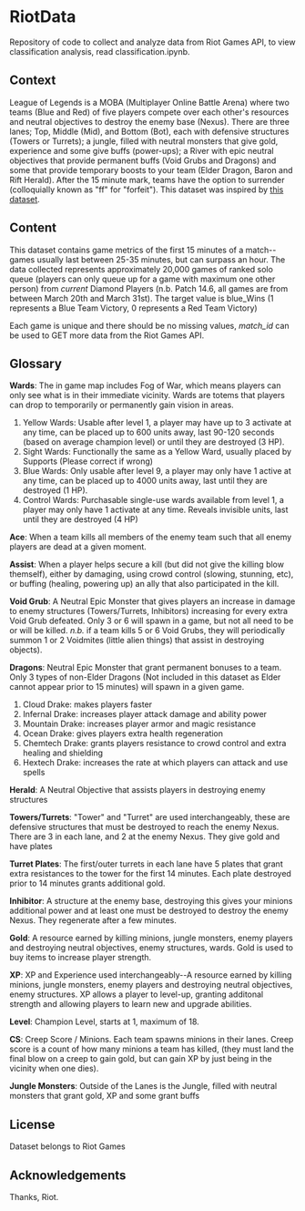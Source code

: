 # RiotData
Repository of code to collect and analyze data from Riot Games API, to view classification analysis, read classification.ipynb.

## Context

League of Legends is a MOBA (Multiplayer Online Battle Arena) where two teams (Blue and Red) of five players compete over each other's resources and neutral objectives to destroy the enemy base (Nexus). There are three lanes; Top, Middle (Mid), and Bottom (Bot), each with defensive structures (Towers or Turrets); a jungle, filled with neutral monsters that give gold, experience and some give buffs (power-ups); a River with epic neutral objectives that provide permanent buffs (Void Grubs and Dragons) and some that provide temporary boosts to your team (Elder Dragon, Baron and Rift Herald). After the 15 minute mark, teams have the option to surrender (colloquially known as "ff" for "forfeit"). This dataset was inspired by [this dataset](https://www.kaggle.com/datasets/bobbyscience/league-of-legends-diamond-ranked-games-10-min).

## Content

This dataset contains game metrics of the first 15 minutes of a match--games usually last between 25-35 minutes, but can surpass an hour. The data collected represents approximately 20,000 games of ranked solo queue (players can only queue up for a game with maximum one other person) from *current* Diamond Players (n.b. Patch 14.6, all games are from between March 20th and March 31st). The target value is blue_Wins (1 represents a Blue Team Victory, 0 represents a Red Team Victory)

Each game is unique and there should be no missing values, *match_id* can be used to GET more data from the Riot Games API.

## Glossary

**Wards**: The in game map includes Fog of War, which means players can only see what is in their immediate vicinity. Wards are totems that players can drop to temporarily or permanently gain vision in areas.
1. Yellow Wards: Usable after level 1, a player may have up to 3 activate at any time, can be placed up to 600 units away, last 90-120 seconds (based on average champion level) or until they are destroyed (3 HP).
2. Sight Wards: Functionally the same as a Yellow Ward, usually placed by Supports (Please correct if wrong)
3. Blue Wards: Only usable after level 9, a player may only have 1 active at any time, can be placed up to 4000 units away, last until they are destroyed (1 HP).
4. Control Wards: Purchasable single-use wards available from level 1, a player may only have 1 activate at any time. Reveals invisible units, last until they are destroyed (4 HP)

**Ace**: When a team kills all members of the enemy team such that all enemy players are dead at a given moment.

**Assist**: When a player helps secure a kill (but did not give the killing blow themself), either by damaging, using crowd control (slowing, stunning, etc), or buffing (healing, powering up) an ally that also participated in the kill.

**Void Grub**: A Neutral Epic Monster that gives players an increase in damage to enemy structures (Towers/Turrets, Inhibitors) increasing for every extra Void Grub defeated. Only 3 or 6 will spawn in a game, but not all need to be or will be killed. *n.b.* if a team kills 5 or 6 Void Grubs, they will periodically summon 1 or 2 Voidmites (little alien things) that assist in destroying objects).

**Dragons**: Neutral Epic Monster that grant permanent bonuses to a team. Only 3 types of non-Elder Dragons (Not included in this dataset as Elder cannot appear prior to 15 minutes) will spawn in a given game.
1. Cloud Drake: makes players faster
2. Infernal Drake: increases player attack damage and ability power
3. Mountain Drake: increases player armor and magic resistance
4. Ocean Drake: gives players extra health regeneration
5. Chemtech Drake: grants players resistance to crowd control and extra healing and shielding
6. Hextech Drake: increases the rate at which players can attack and use spells

**Herald**: A Neutral Objective that assists players in destroying enemy structures

**Towers/Turrets**: "Tower" and "Turret" are used interchangeably, these are defensive structures that must be destroyed to reach the enemy Nexus. There are 3 in each lane, and 2 at the enemy Nexus. They give gold and have plates

**Turret Plates**: The first/outer turrets in each lane have 5 plates that grant extra resistances to the tower for the first 14 minutes. Each plate destroyed prior to 14 minutes grants additional gold.

**Inhibitor**: A structure at the enemy base, destroying this gives your minions additional power and at least one must be destroyed to destroy the enemy Nexus. They regenerate after a few minutes.

**Gold**: A resource earned by killing minions, jungle monsters, enemy players and destroying neutral objectives, enemy structures, wards. Gold is used to buy items to increase player strength.

**XP**: XP and Experience used interchangeably--A resource earned by killing minions, jungle monsters, enemy players and destroying neutral objectives, enemy structures. XP allows a player to level-up, granting additonal strength and allowing players to learn new and upgrade abilities.

**Level**: Champion Level, starts at 1, maximum of 18.

**CS**: Creep Score / Minions. Each team spawns minions in their lanes. Creep score is a count of how many minions a team has killed, (they must land the final blow on a creep to gain gold, but can gain XP by just being in the vicinity when one dies).

**Jungle Monsters**: Outside of the Lanes is the Jungle, filled with neutral monsters that grant gold, XP and some grant buffs

## License
Dataset belongs to Riot Games

## Acknowledgements
Thanks, Riot.
